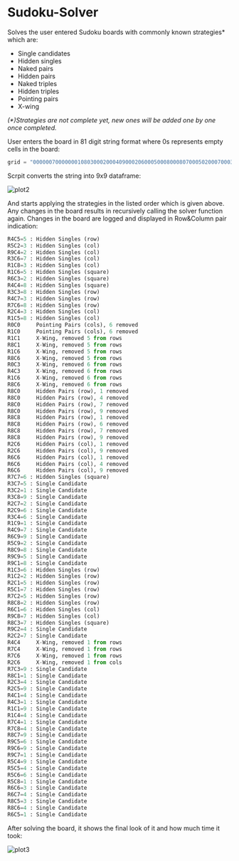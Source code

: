 # Sudoku-Solver
Solves the user entered Sudoku boards with commonly known strategies* which are:
- Single candidates
- Hidden singles
- Naked pairs
- Hidden pairs
- Naked triples
- Hidden triples
- Pointing pairs
- X-wing

_(*)Strategies are not complete yet, new ones will be added one by one once completed._

User enters the board in 81 digit string format where 0s represents empty cells in the board:
``` python
grid = "000000700000001080300020004090002060005000800080700050200070003060500000003000000"
```

Scrpit converts the string into 9x9 dataframe:

![plot2](https://github.com/omerfarukeker/Sudoku-Solver/blob/master/board_initial.JPG)

And starts applying the strategies in the listed order which is given above. Any changes in the board results in recursively calling the solver function again. Changes in the board are logged and displayed in Row&Column pair indication:

```python
R4C5=5 : Hidden Singles (row)
R5C2=3 : Hidden Singles (col)
R9C4=2 : Hidden Singles (col)
R3C6=7 : Hidden Singles (col)
R1C8=3 : Hidden Singles (col)
R1C6=5 : Hidden Singles (square)
R6C3=2 : Hidden Singles (square)
R4C4=8 : Hidden Singles (square)
R3C3=8 : Hidden Singles (row)
R4C7=3 : Hidden Singles (row)
R7C6=8 : Hidden Singles (row)
R2C4=3 : Hidden Singles (col)
R1C5=8 : Hidden Singles (col)
R0C0     Pointing Pairs (cols), 6 removed
R1C0     Pointing Pairs (cols), 6 removed
R1C1     X-Wing, removed 5 from rows
R8C1     X-Wing, removed 5 from rows
R1C6     X-Wing, removed 5 from rows
R8C6     X-Wing, removed 5 from rows
R0C3     X-Wing, removed 6 from rows
R4C3     X-Wing, removed 6 from rows
R1C6     X-Wing, removed 6 from rows
R8C6     X-Wing, removed 6 from rows
R8C0     Hidden Pairs (row), 1 removed
R8C0     Hidden Pairs (row), 4 removed
R8C0     Hidden Pairs (row), 7 removed
R8C0     Hidden Pairs (row), 9 removed
R8C8     Hidden Pairs (row), 1 removed
R8C8     Hidden Pairs (row), 6 removed
R8C8     Hidden Pairs (row), 7 removed
R8C8     Hidden Pairs (row), 9 removed
R2C6     Hidden Pairs (col), 1 removed
R2C6     Hidden Pairs (col), 9 removed
R6C6     Hidden Pairs (col), 1 removed
R6C6     Hidden Pairs (col), 4 removed
R6C6     Hidden Pairs (col), 9 removed
R7C7=6 : Hidden Singles (square)
R3C7=5 : Single Candidate
R3C2=1 : Single Candidate
R3C8=9 : Single Candidate
R2C7=2 : Single Candidate
R2C9=6 : Single Candidate
R3C4=6 : Single Candidate
R1C9=1 : Single Candidate
R4C9=7 : Single Candidate
R6C9=9 : Single Candidate
R5C9=2 : Single Candidate
R8C9=8 : Single Candidate
R9C9=5 : Single Candidate
R9C1=8 : Single Candidate
R1C3=6 : Hidden Singles (row)
R1C2=2 : Hidden Singles (row)
R2C1=5 : Hidden Singles (row)
R5C1=7 : Hidden Singles (row)
R7C2=5 : Hidden Singles (row)
R8C8=2 : Hidden Singles (row)
R6C1=6 : Hidden Singles (col)
R9C8=7 : Hidden Singles (col)
R8C3=7 : Hidden Singles (square)
R9C2=4 : Single Candidate
R2C2=7 : Single Candidate
R4C4     X-Wing, removed 1 from rows
R7C4     X-Wing, removed 1 from rows
R7C6     X-Wing, removed 1 from rows
R2C6     X-Wing, removed 1 from cols
R7C3=9 : Single Candidate
R8C1=1 : Single Candidate
R2C3=4 : Single Candidate
R2C5=9 : Single Candidate
R4C1=4 : Single Candidate
R4C3=1 : Single Candidate
R1C1=9 : Single Candidate
R1C4=4 : Single Candidate
R7C4=1 : Single Candidate
R7C8=4 : Single Candidate
R8C7=9 : Single Candidate
R9C5=6 : Single Candidate
R9C6=9 : Single Candidate
R9C7=1 : Single Candidate
R5C4=9 : Single Candidate
R5C5=4 : Single Candidate
R5C6=6 : Single Candidate
R5C8=1 : Single Candidate
R6C6=3 : Single Candidate
R6C7=4 : Single Candidate
R8C5=3 : Single Candidate
R8C6=4 : Single Candidate
R6C5=1 : Single Candidate
```

After solving the board, it shows the final look of it and how much time it took:

![plot3](https://github.com/omerfarukeker/Sudoku-Solver/blob/master/board_final.JPG)
